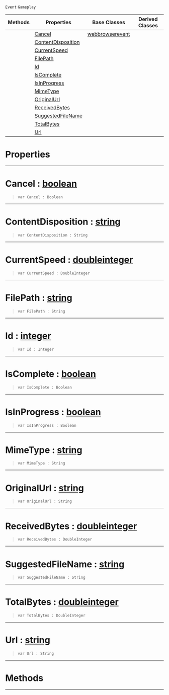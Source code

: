  `Event` `Gameplay`



|Methods|Properties|Base Classes|Derived Classes|
|---|---|---|---|
| |[ Cancel](https://github.com/ArendDanielek/ZeroDocsTest/blob/master/code_reference/class_reference/webbrowserdownloadevent.markdown#cancel-zero-engine-docum)|[webbrowserevent](https://github.com/ArendDanielek/ZeroDocsTest/blob/master/code_reference/class_reference/webbrowserevent.markdown)| |
| |[ ContentDisposition](https://github.com/ArendDanielek/ZeroDocsTest/blob/master/code_reference/class_reference/webbrowserdownloadevent.markdown#contentdisposition-zero)| | |
| |[ CurrentSpeed](https://github.com/ArendDanielek/ZeroDocsTest/blob/master/code_reference/class_reference/webbrowserdownloadevent.markdown#currentspeed-zero-engine)| | |
| |[ FilePath](https://github.com/ArendDanielek/ZeroDocsTest/blob/master/code_reference/class_reference/webbrowserdownloadevent.markdown#filepath-zero-engine-doc)| | |
| |[ Id](https://github.com/ArendDanielek/ZeroDocsTest/blob/master/code_reference/class_reference/webbrowserdownloadevent.markdown#id-zero-engine-documenta)| | |
| |[ IsComplete](https://github.com/ArendDanielek/ZeroDocsTest/blob/master/code_reference/class_reference/webbrowserdownloadevent.markdown#iscomplete-zero-engine-d)| | |
| |[ IsInProgress](https://github.com/ArendDanielek/ZeroDocsTest/blob/master/code_reference/class_reference/webbrowserdownloadevent.markdown#isinprogress-zero-engine)| | |
| |[ MimeType](https://github.com/ArendDanielek/ZeroDocsTest/blob/master/code_reference/class_reference/webbrowserdownloadevent.markdown#mimetype-zero-engine-doc)| | |
| |[ OriginalUrl](https://github.com/ArendDanielek/ZeroDocsTest/blob/master/code_reference/class_reference/webbrowserdownloadevent.markdown#originalurl-zero-engine)| | |
| |[ ReceivedBytes](https://github.com/ArendDanielek/ZeroDocsTest/blob/master/code_reference/class_reference/webbrowserdownloadevent.markdown#receivedbytes-zero-engin)| | |
| |[ SuggestedFileName](https://github.com/ArendDanielek/ZeroDocsTest/blob/master/code_reference/class_reference/webbrowserdownloadevent.markdown#suggestedfilename-zero-e)| | |
| |[ TotalBytes](https://github.com/ArendDanielek/ZeroDocsTest/blob/master/code_reference/class_reference/webbrowserdownloadevent.markdown#totalbytes-zero-engine-d)| | |
| |[ Url](https://github.com/ArendDanielek/ZeroDocsTest/blob/master/code_reference/class_reference/webbrowserdownloadevent.markdown#url-zero-engine-document)| | |


 #  Properties


---  
 #  Cancel : [boolean](https://github.com/ArendDanielek/ZeroDocsTest/blob/master/code_reference/zilch_base_types/boolean.markdown)

> 
> ``` lang=cpp, name=Zilch
> var Cancel : Boolean


---  
 #  ContentDisposition : [string](https://github.com/ArendDanielek/ZeroDocsTest/blob/master/code_reference/zilch_base_types/string.markdown)

> 
> ``` lang=cpp, name=Zilch
> var ContentDisposition : String


---  
 #  CurrentSpeed : [doubleinteger](https://github.com/ArendDanielek/ZeroDocsTest/blob/master/code_reference/zilch_base_types/doubleinteger.markdown)

> 
> ``` lang=cpp, name=Zilch
> var CurrentSpeed : DoubleInteger


---  
 #  FilePath : [string](https://github.com/ArendDanielek/ZeroDocsTest/blob/master/code_reference/zilch_base_types/string.markdown)

> 
> ``` lang=cpp, name=Zilch
> var FilePath : String


---  
 #  Id : [integer](https://github.com/ArendDanielek/ZeroDocsTest/blob/master/code_reference/zilch_base_types/integer.markdown)

> 
> ``` lang=cpp, name=Zilch
> var Id : Integer


---  
 #  IsComplete : [boolean](https://github.com/ArendDanielek/ZeroDocsTest/blob/master/code_reference/zilch_base_types/boolean.markdown)

> 
> ``` lang=cpp, name=Zilch
> var IsComplete : Boolean


---  
 #  IsInProgress : [boolean](https://github.com/ArendDanielek/ZeroDocsTest/blob/master/code_reference/zilch_base_types/boolean.markdown)

> 
> ``` lang=cpp, name=Zilch
> var IsInProgress : Boolean


---  
 #  MimeType : [string](https://github.com/ArendDanielek/ZeroDocsTest/blob/master/code_reference/zilch_base_types/string.markdown)

> 
> ``` lang=cpp, name=Zilch
> var MimeType : String


---  
 #  OriginalUrl : [string](https://github.com/ArendDanielek/ZeroDocsTest/blob/master/code_reference/zilch_base_types/string.markdown)

> 
> ``` lang=cpp, name=Zilch
> var OriginalUrl : String


---  
 #  ReceivedBytes : [doubleinteger](https://github.com/ArendDanielek/ZeroDocsTest/blob/master/code_reference/zilch_base_types/doubleinteger.markdown)

> 
> ``` lang=cpp, name=Zilch
> var ReceivedBytes : DoubleInteger


---  
 #  SuggestedFileName : [string](https://github.com/ArendDanielek/ZeroDocsTest/blob/master/code_reference/zilch_base_types/string.markdown)

> 
> ``` lang=cpp, name=Zilch
> var SuggestedFileName : String


---  
 #  TotalBytes : [doubleinteger](https://github.com/ArendDanielek/ZeroDocsTest/blob/master/code_reference/zilch_base_types/doubleinteger.markdown)

> 
> ``` lang=cpp, name=Zilch
> var TotalBytes : DoubleInteger


---  
 #  Url : [string](https://github.com/ArendDanielek/ZeroDocsTest/blob/master/code_reference/zilch_base_types/string.markdown)

> 
> ``` lang=cpp, name=Zilch
> var Url : String


---  
 #  Methods


---  
 
  
  
  
  
  
  
  

 